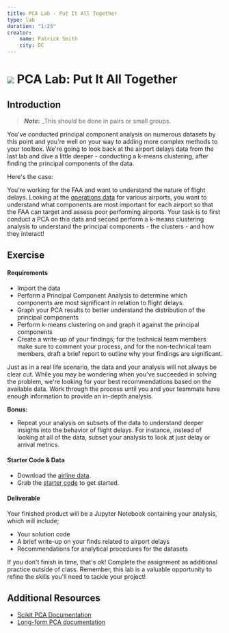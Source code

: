 ```yaml
---
title: PCA Lab - Put It All Together
type: lab
duration: "1:25"
creator:
    name: Patrick Smith
    city: DC
---
```


# ![](https://ga-dash.s3.amazonaws.com/production/assets/logo-9f88ae6c9c3871690e33280fcf557f33.png) PCA Lab: Put It All Together

## Introduction

> ***Note:*** _This should be done in pairs or small groups.

You've conducted principal component analysis on numerous datasets by this point and you're well on your way to adding more complex methods to your toolbox. We're going to look back at the airport delays data from the last lab and dive a little deeper - conducting a k-means clustering, after finding the principal components of the data.

Here's the case: 

You're working for the FAA and want to understand the nature of flight delays. Looking at the [operations data](./assets/datasets/airport_operations.csv) for various airports, you want to understand what components are most important for each airport so that the FAA can target and assess poor performing airports. Your task is to first conduct a PCA on this data and second perform a k-means clustering analysis to understand the principal components - the clusters - and how they interact!

## Exercise

#### Requirements

- Import the data
- Perform a Principal Component Analysis to determine which components are most significant in relation to flight delays.
- Graph your PCA results to better understand the distribution of the principal components
- Perform k-means clustering on and graph it against the principal components
- Create a write-up of your findings; for the technical team members make sure to comment your process, and for the non-technical team members, draft a brief report to outline why your findings are significant.

Just as in a real life scenario, the data and your analysis will not always be clear cut. While you may be wondering when you've succeeded in solving the problem, we're looking for your best recommendations based on the available data. Work through the process until you and your teammate have enough information to provide an in-depth analysis.

**Bonus:**
- Repeat your analysis on subsets of the data to understand deeper insights into the behavior of flight delays. For instance, instead of looking at all of the data, subset your analysis to look at just delay or arrival metrics. 

#### Starter Code & Data

- Download the [airline data](./assets/datasets/airport_operations.csv).
- Grab the [starter code](./code/starter-code/starter_code.ipynb) to get started. 


#### Deliverable

Your finished product will be a Jupyter Notebook containing your analysis, which will include;

- Your solution code
- A brief write-up on your finds related to airport delays 
- Recommendations for analytical procedures for the datasets

If you don't finish in time, that's ok! Complete the assignment as additional practice outside of class. Remember, this lab is a valuable opportunity to refine the skills you'll need to tackle your project!

## Additional Resources

- [Scikit PCA Documentation](http://scikit-learn.org/stable/modules/generated/sklearn.decomposition.PCA.html)
- [Long-form PCA documentation](http://sebastianraschka.com/Articles/2014_pca_step_by_step.html)
